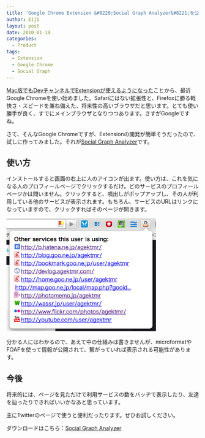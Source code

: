 ```yaml
---
title: 'Google Chrome Extension &#8220;Social Graph Analyzer&#8221;を公開'
author: Eiji
layout: post
date: 2010-01-14
categories:
  - Product
tags:
  - Extension
  - Google Chrome
  - Social Graph
---
```

<a href="http://www.google.com/chrome/intl/en/eula_dev.html?dl=mac" target="_blank">Mac版でもDevチャンネルでExtensionが使えるようになった</a>ことから、最近Google Chromeを使い始めました。Safariにはない拡張性と、Firefoxに勝る軽快さ・スピードを兼ね備えた、将来性の高いブラウザだと思います。とても使い勝手が良く、すでにメインブラウザとなりつつあります。さすがGoogleですね。

さて、そんなGoogle Chromeですが、Extensionの開発が簡単そうだったので、試しに作ってみました。それが<a href="https://chrome.google.com/extensions/detail/homfjkcmjicjclikljgmjfmfmcbkihco" target="_blank">Social Graph Analyzer</a>です。

## 使い方

インストールすると画面の右上に人のアイコンが出ます。使い方は、これを気になる人のプロフィールページでクリックするだけ。どのサービスのプロフィールページかは問いません。クリックすると、噴出しがポップアップし、その人が利用している他のサービスが表示されます。もちろん、サービスのURLはリンクになっていますので、クリックすればそのページが開きます。

<img title="homfjkcmjicjclikljgmjfmfmcbkihco" src="/images/2010/01/homfjkcmjicjclikljgmjfmfmcbkihco.png" alt="" width="391" height="295" />

分かる人にはわかるので、あえて中の仕組みは書きませんが、microformatやFOAFを使って情報が公開されて、繋がっていれば表示される可能性があります。

## 今後

将来的には、ページを見ただけで利用サービスの数をバッヂで表示したり、友達を辿ったりできればいいかなあと思っています。

主にTwitterのページで使うと便利だったります。ぜひお試しください。

ダウンロードはこちら：<a href="https://chrome.google.com/extensions/detail/homfjkcmjicjclikljgmjfmfmcbkihco" target="_blank">Social Graph Analyzer</a>